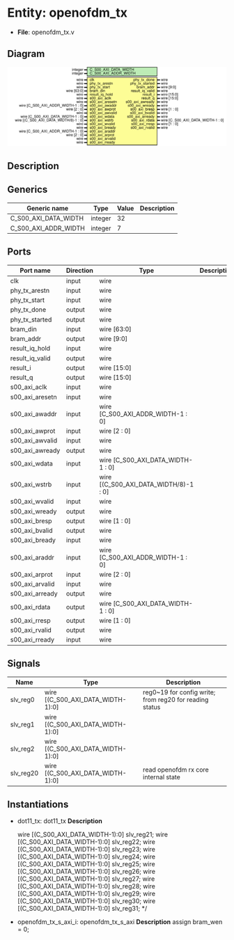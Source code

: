 # Entity: openofdm_tx

- **File**: openofdm_tx.v
## Diagram

![Diagram](openofdm_tx.svg "Diagram")
## Description



## Generics

| Generic name         | Type    | Value | Description |
| -------------------- | ------- | ----- | ----------- |
| C_S00_AXI_DATA_WIDTH | integer | 32    |             |
| C_S00_AXI_ADDR_WIDTH | integer | 7     |             |
## Ports

| Port name       | Direction | Type                                  | Description |
| --------------- | --------- | ------------------------------------- | ----------- |
| clk             | input     | wire                                  |             |
| phy_tx_arestn   | input     | wire                                  |             |
| phy_tx_start    | input     | wire                                  |             |
| phy_tx_done     | output    | wire                                  |             |
| phy_tx_started  | output    | wire                                  |             |
| bram_din        | input     | wire [63:0]                           |             |
| bram_addr       | output    | wire [9:0]                            |             |
| result_iq_hold  | input     | wire                                  |             |
| result_iq_valid | output    | wire                                  |             |
| result_i        | output    | wire [15:0]                           |             |
| result_q        | output    | wire [15:0]                           |             |
| s00_axi_aclk    | input     | wire                                  |             |
| s00_axi_aresetn | input     | wire                                  |             |
| s00_axi_awaddr  | input     | wire [C_S00_AXI_ADDR_WIDTH-1 : 0]     |             |
| s00_axi_awprot  | input     | wire [2 : 0]                          |             |
| s00_axi_awvalid | input     | wire                                  |             |
| s00_axi_awready | output    | wire                                  |             |
| s00_axi_wdata   | input     | wire [C_S00_AXI_DATA_WIDTH-1 : 0]     |             |
| s00_axi_wstrb   | input     | wire [(C_S00_AXI_DATA_WIDTH/8)-1 : 0] |             |
| s00_axi_wvalid  | input     | wire                                  |             |
| s00_axi_wready  | output    | wire                                  |             |
| s00_axi_bresp   | output    | wire [1 : 0]                          |             |
| s00_axi_bvalid  | output    | wire                                  |             |
| s00_axi_bready  | input     | wire                                  |             |
| s00_axi_araddr  | input     | wire [C_S00_AXI_ADDR_WIDTH-1 : 0]     |             |
| s00_axi_arprot  | input     | wire [2 : 0]                          |             |
| s00_axi_arvalid | input     | wire                                  |             |
| s00_axi_arready | output    | wire                                  |             |
| s00_axi_rdata   | output    | wire [C_S00_AXI_DATA_WIDTH-1 : 0]     |             |
| s00_axi_rresp   | output    | wire [1 : 0]                          |             |
| s00_axi_rvalid  | output    | wire                                  |             |
| s00_axi_rready  | input     | wire                                  |             |
## Signals

| Name      | Type                              | Description                                               |
| --------- | --------------------------------- | --------------------------------------------------------- |
| slv_reg0  | wire [(C_S00_AXI_DATA_WIDTH-1):0] |  reg0~19 for config write; from reg20 for reading status  |
| slv_reg1  | wire [(C_S00_AXI_DATA_WIDTH-1):0] |                                                           |
| slv_reg2  | wire [(C_S00_AXI_DATA_WIDTH-1):0] |                                                           |
| slv_reg20 | wire [(C_S00_AXI_DATA_WIDTH-1):0] | read openofdm rx core internal state                      |
## Instantiations

- dot11_tx: dot11_tx
**Description**

    wire [(C_S00_AXI_DATA_WIDTH-1):0] slv_reg21;
    wire [(C_S00_AXI_DATA_WIDTH-1):0] slv_reg22;
    wire [(C_S00_AXI_DATA_WIDTH-1):0] slv_reg23;
    wire [(C_S00_AXI_DATA_WIDTH-1):0] slv_reg24;
    wire [(C_S00_AXI_DATA_WIDTH-1):0] slv_reg25;
    wire [(C_S00_AXI_DATA_WIDTH-1):0] slv_reg26;
    wire [(C_S00_AXI_DATA_WIDTH-1):0] slv_reg27;
    wire [(C_S00_AXI_DATA_WIDTH-1):0] slv_reg28;
    wire [(C_S00_AXI_DATA_WIDTH-1):0] slv_reg29;
    wire [(C_S00_AXI_DATA_WIDTH-1):0] slv_reg30;
    wire [(C_S00_AXI_DATA_WIDTH-1):0] slv_reg31;
    */

- openofdm_tx_s_axi_i: openofdm_tx_s_axi
**Description**
assign bram_wen = 0;


